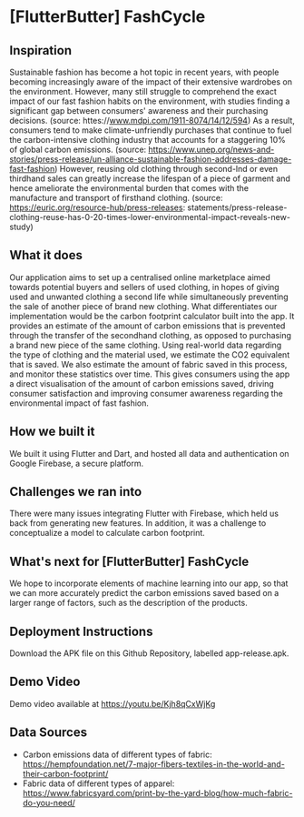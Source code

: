 # [FlutterButter] FashCycle

## Inspiration
Sustainable fashion has become a hot topic in recent years, with people becoming increasingly aware of the impact of their extensive wardrobes on the environment. However, many still struggle to comprehend the exact impact of our fast fashion habits on the environment, with studies finding a significant gap between consumers' awareness and their purchasing decisions. (source: httes://www.mdpi.com/1911-8074/14/12/594) As a result, consumers tend to make climate-unfriendly purchases that continue to fuel the carbon-intensive clothing industry that accounts for a staggering 10% of global carbon emissions. (source: https://www.unep.org/news-and-stories/press-release/un-alliance-sustainable-fashion-addresses-damage-fast-fashion)
However, reusing old clothing through second-lnd or even thirdhand sales can greatly increase the lifespan of a piece of garment and hence ameliorate the environmental burden that comes with the manufacture and transport of firsthand clothing. (source: https://euric.org/resource-hub/press-releases:
statements/press-release-clothing-reuse-has-0-20-times-lower-environmental-impact-reveals-new-study)
## What it does
Our application aims to set up a centralised online marketplace aimed towards potential buyers and sellers of used clothing, in hopes of giving used and unwanted clothing a second life while simultaneously preventing the sale of another piece of brand new clothing. What differentiates our implementation would be the carbon footprint calculator built into the app. It provides an estimate of the amount of carbon emissions that is prevented through the transfer of the secondhand clothing, as opposed to purchasing a brand new piece of the same clothing. Using real-world data regarding the type of clothing and the material used, we estimate the CO2 equivalent that is saved. We also estimate the amount of fabric saved in this process, and monitor these statistics over time. This gives consumers using the app a direct visualisation of the amount of carbon emissions saved, driving consumer satisfaction and improving consumer awareness regarding the environmental impact of fast fashion.
## How we built it
We built it using Flutter and Dart, and hosted all data and authentication on Google Firebase, a secure platform.
## Challenges we ran into
There were many issues integrating Flutter with Firebase, which held us back from generating new features. In addition, it was a challenge to conceptualize a model to calculate carbon footprint.

## What's next for [FlutterButter] FashCycle
We hope to incorporate elements of machine learning into our app, so that we can more accurately predict the carbon emissions saved based on a larger range of factors, such as the description of the products.

## Deployment Instructions
Download the APK file on this Github Repository, labelled app-release.apk.  

## Demo Video
Demo video available at https://youtu.be/Kjh8qCxWjKg

## Data Sources
- Carbon emissions data of different types of fabric: https://hempfoundation.net/7-major-fibers-textiles-in-the-world-and-their-carbon-footprint/
- Fabric data of different types of apparel: https://www.fabricsyard.com/print-by-the-yard-blog/how-much-fabric-do-you-need/

